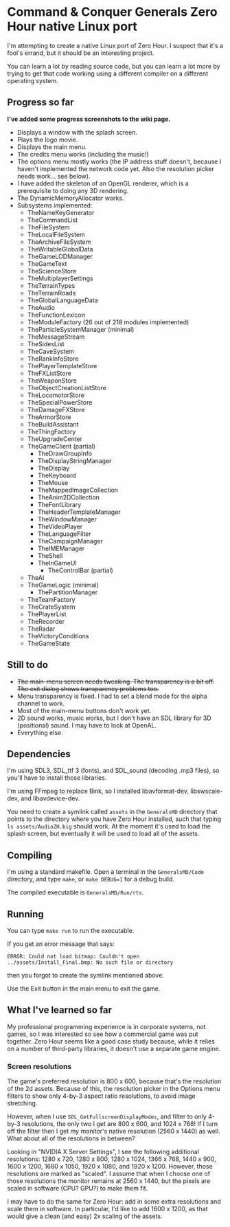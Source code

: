 
# Command & Conquer Generals Zero Hour native Linux port

I'm attempting to create a native Linux port of Zero Hour. I suspect that it's a fool's errand, but it should be an interesting project.

You can learn a lot by reading source code, but you can learn a lot more by trying to get that code working using a different compiler on a different operating system.


## Progress so far

**I've added some progress screenshots to the wiki page.**

- Displays a window with the splash screen.
- Plays the logo movie.
- Displays the main menu.
- The credits menu works (including the music!)
- The options menu mostly works (the IP address stuff doesn't, because I haven't implemented the network code yet. Also the resolution picker needs work... see below).
- I have added the skeleton of an OpenGL renderer, which is a prerequisite to doing any 3D rendering.
- The DynamicMemoryAllocator works.
- Subsystems implemented:
  - TheNameKeyGenerator
  - TheCommandList
  - TheFileSystem
  - TheLocalFileSystem
  - TheArchiveFileSystem
  - TheWritableGlobalData
  - TheGameLODManager
  - TheGameText
  - TheScienceStore
  - TheMultiplayerSettings
  - TheTerrainTypes
  - TheTerrainRoads
  - TheGlobalLanguageData
  - TheAudio
  - TheFunctionLexicon
  - TheModuleFactory (26 out of 218 modules implemented)
  - TheParticleSystemManager (minimal)
  - TheMessageStream
  - TheSidesList
  - TheCaveSystem
  - TheRankInfoStore
  - ThePlayerTemplateStore
  - TheFXListStore
  - TheWeaponStore
  - TheObjectCreationListStore
  - TheLocomotorStore
  - TheSpecialPowerStore
  - TheDamageFXStore
  - TheArmorStore
  - TheBuildAssistant
  - TheThingFactory
  - TheUpgradeCenter
  - TheGameClient (partial)
    - TheDrawGroupInfo
    - TheDisplayStringManager
    - TheDisplay
    - TheKeyboard
    - TheMouse
    - TheMappedImageCollection
    - TheAnim2DCollection
    - TheFontLibrary
    - TheHeaderTemplateManager
    - TheWindowManager
    - TheVideoPlayer
    - TheLanguageFilter
    - TheCampaignManager
    - TheIMEManager
    - TheShell
    - TheInGameUI
      - TheControlBar (partial)
  - TheAI
  - TheGameLogic (minimal)
    - ThePartitionManager
  - TheTeamFactory
  - TheCrateSystem
  - ThePlayerList
  - TheRecorder
  - TheRadar
  - TheVictoryConditions
  - TheGameState

## Still to do

- ~~The main-menu screen needs tweaking. The transparency is a bit off. The exit dialog shows transparency problems too.~~
- Menu transparency is fixed. I had to set a blend mode for the alpha channel to work.
- Most of the main-menu buttons don't work yet.
- 2D sound works, music works, but I don't have an SDL library for 3D (positional) sound. I may have to look at OpenAL.
- Everything else.


## Dependencies

I'm using SDL3, SDL_ttf 3 (fonts), and SDL_sound (decoding .mp3 files), so you'll have to install those libraries.

I'm using FFmpeg to replace Bink, so I installed libavformat-dev, libswscale-dev, and libavdevice-dev.

You need to create a symlink called `assets` in the `GeneralsMD` directory that points to the directory where you have Zero Hour installed, such that typing `ls assets/AudioZH.big` should work. At the moment it's used to load the splash screen, but eventually it will be used to load all of the assets.


## Compiling

I'm using a standard makefile. Open a terminal in the `GeneralsMD/Code` directory, and type `make`, or `make DEBUG=1` for a debug build.

The compiled executable is `GeneralsMD/Run/rts`.


## Running

You can type `make run` to run the executable.

If you get an error message that says:

    ERROR: Could not load bitmap: Couldn't open ../assets/Install_Final.bmp: No such file or directory

then you forgot to create the symlink mentioned above.

Use the Exit button in the main menu to exit the game.

## What I've learned so far

My professional programming experience is in corporate systems, not games, so I was interested so see how a commercial game was put together. Zero Hour seems like a good case study
because, while it relies on a number of third-party libraries, it doesn't use a separate game engine.

<!---
The DynamicMemoryAllocator works. If you compile in debug mode it dumps out memory pool stats, and tells you where you're leaking memory... neat! (I can't take any credit for that. It's all built in.)

The module system uses multiple inheritance. I'm not a big fan of multiple inheritance, and it seems that I'm not the only one, because I found this comment in the code: "I can't take it any more.  Let the record show that I think the UpgradeMux multiple inheritence is CRAP."
-->

### Screen resolutions
The game's preferred resolution is 800 x 600, because that's the resolution of the 2d assets. Because of this, the resolution picker in the Options menu filters to show only 4-by-3 aspect ratio resolutions, to avoid image stretching.

However, when I use `SDL_GetFullscreenDisplayModes`, and filter to only 4-by-3 resolutions, the only two I get are 800 x 600, and 1024 x 768! If I turn off the filter then I get my monitor's native resolution (2560 x 1440) as well. What about all of the resolutions in between?

Looking in "NVIDIA X Server Settings", I see the following additional resolutions: 1280 x 720, 1280 x 800, 1280 x 1024, 1366 x 768, 1440 x 900, 1600 x 1200, 1680 x 1050, 1920 x 1080, and 1920 x 1200. However, those resolutions are marked as "scaled". I assume that when I choose one of those resolutions the monitor remains at 2560 x 1440, but the pixels are scaled in software (CPU? GPU?) to make them fit.

I may have to do the same for Zero Hour: add in some extra resolutions and scale them in software. In particular, I'd like to add 1600 x 1200, as that would give a clean (and easy) 2x scaling of the assets.
